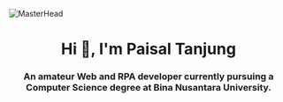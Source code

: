 ![MasterHead](https://www.strategy-business.com/media/image/40666441-small_automation.gif)
<h1 align="center">Hi 👋, I'm Paisal Tanjung</h1>
<h3 align="center">An amateur Web and RPA developer currently pursuing a Computer Science degree at Bina Nusantara University.</h3>

<!--  <p align="left"> <img src="https://komarev.com/ghpvc/?username=paisaltanjung11&label=Profile%20views&color=0e75b6&style=flat" alt="paisaltanjung11" /> </p>

<h3 align="left">Connect with me:</h3>
<p align="left">
    <a href="https://twitter.com/jgwzegoh" target="_blank">
        <img align="center" src="https://raw.githubusercontent.com/rahuldkjain/github-profile-readme-generator/master/src/images/icons/Social/twitter.svg" alt="jgwzegoh" height="30" width="40" style="margin-right: 5px;" />
    </a>
    <a href="https://linkedin.com/in/paisaltanjung11" target="_blank">
        <img align="center" src="https://raw.githubusercontent.com/rahuldkjain/github-profile-readme-generator/master/src/images/icons/Social/linked-in-alt.svg" alt="paisaltanjung11" height="30" width="40" style="margin-right: 5px;" />
    </a>
    <a href="https://youtube.com/@jgwzegoh" target="_blank">
        <img align="center" src="https://raw.githubusercontent.com/rahuldkjain/github-profile-readme-generator/master/src/images/icons/Social/youtube.svg" alt="jgwzegoh" height="30" width="40" style="margin-right: 5px;" />
    </a>
</p>

<!-- <p><img align="left" src="https://github-readme-stats.vercel.app/api/top-langs?username=paisaltanjung11&show_icons=true&locale=en&layout=compact" alt="paisaltanjung11" /></p> -->

